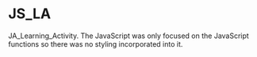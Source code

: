 # JS_LA
JA_Learning_Activity. The JavaScript was only focused on the JavaScript functions so there was no styling incorporated into it.  
